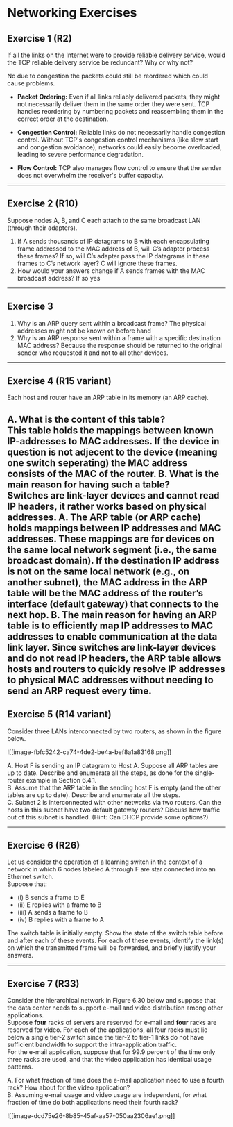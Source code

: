 # Networking Exercises

## Exercise 1 (R2)
If all the links on the Internet were to provide reliable delivery service, would the TCP reliable delivery service be redundant? Why or why not?

No due to congestion the packets could still be reordered which could cause problems.

- **Packet Ordering:** Even if all links reliably delivered packets, they might not necessarily deliver them in the same order they were sent. TCP handles reordering by numbering packets and reassembling them in the correct order at the destination.
    
- **Congestion Control:** Reliable links do not necessarily handle congestion control. Without TCP's congestion control mechanisms (like slow start and congestion avoidance), networks could easily become overloaded, leading to severe performance degradation.
    
- **Flow Control:** TCP also manages flow control to ensure that the sender does not overwhelm the receiver's buffer capacity.
---

## Exercise 2 (R10)
Suppose nodes A, B, and C each attach to the same broadcast LAN (through their adapters).

1. If A sends thousands of IP datagrams to B with each encapsulating frame addressed to the MAC address of B, will C’s adapter process these frames? If so, will C’s adapter pass the IP datagrams in these frames to C’s network layer?
C will ignore these frames.
2. How would your answers change if A sends frames with the MAC broadcast address?
If so yes

---

## Exercise 3
1. Why is an ARP query sent within a broadcast frame?
	The physical addresses might not be known on before hand
2. Why is an ARP response sent within a frame with a specific destination MAC address?
	Because the response should be returned to the original sender who requested it and not to all other devices.

---

## Exercise 4 (R15 variant)
Each host and router have an ARP table in its memory (an ARP cache).

A. What is the content of this table?  
This table holds the mappings between known IP-addresses to MAC addresses. If the device in question is not adjecent to the device (meaning one switch seperating) the MAC address consists of the MAC of the router.
B. What is the main reason for having such a table?  
	Switches are link-layer devices and cannot read IP headers, it rather works based on physical addresses.
A. The ARP table (or ARP cache) holds mappings between **IP addresses and MAC addresses**. These mappings are for devices on the **same local network segment** (i.e., the same broadcast domain). If the destination IP address is not on the same local network (e.g., on another subnet), the MAC address in the ARP table will be the **MAC address of the router’s interface** (default gateway) that connects to the next hop.
 B. The main reason for having an ARP table is to **efficiently map IP addresses to MAC addresses** to enable communication at the data link layer. Since switches are link-layer devices and do not read IP headers, the ARP table allows hosts and routers to **quickly resolve IP addresses to physical MAC addresses** without needing to send an ARP request every time.
---

## Exercise 5 (R14 variant)
Consider three LANs interconnected by two routers, as shown in the figure below.  

![[image-fbfc5242-ca74-4de2-be4a-bef8a1a83168.png]]  

A. Host F is sending an IP datagram to Host A. Suppose all ARP tables are up to date. Describe and enumerate all the steps, as done for the single-router example in Section 6.4.1.  
B. Assume that the ARP table in the sending host F is empty (and the other tables are up to date). Describe and enumerate all the steps.  
C. Subnet 2 is interconnected with other networks via two routers. Can the hosts in this subnet have two default gateway routers? Discuss how traffic out of this subnet is handled. (Hint: Can DHCP provide some options?)  

---

## Exercise 6 (R26)
Let us consider the operation of a learning switch in the context of a network in which 6 nodes labeled A through F are star connected into an Ethernet switch.  
Suppose that:  
- (i) B sends a frame to E  
- (ii) E replies with a frame to B  
- (iii) A sends a frame to B  
- (iv) B replies with a frame to A  

The switch table is initially empty. Show the state of the switch table before and after each of these events. For each of these events, identify the link(s) on which the transmitted frame will be forwarded, and briefly justify your answers.  

---

## Exercise 7 (R33)
Consider the hierarchical network in Figure 6.30 below and suppose that the data center needs to support e-mail and video distribution among other applications.  
Suppose **four** racks of servers are reserved for e-mail and **four** racks are reserved for video. For each of the applications, all four racks must lie below a single tier-2 switch since the tier-2 to tier-1 links do not have sufficient bandwidth to support the intra-application traffic.  
For the e-mail application, suppose that for 99.9 percent of the time only three racks are used, and that the video application has identical usage patterns.  

A. For what fraction of time does the e-mail application need to use a fourth rack? How about for the video application?  
B. Assuming e-mail usage and video usage are independent, for what fraction of time do both applications need their fourth rack?  

![[image-dcd75e26-8b85-45af-aa57-050aa2306ae1.png]]
